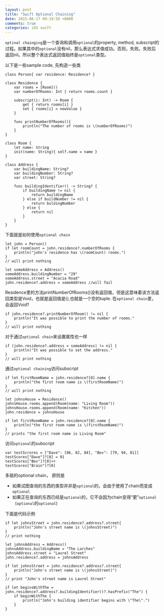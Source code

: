 ```yaml
---
layout: post
title: "Swift Optional Chaining"
date: 2015-06-17 09:19:59 +0800
comments: true
categories: iOS swift
---
```


`optinal chainging`是一个查询和调用`optional`的property, method, subscript的过程。如果其中的`optional`没有nil，那么表达式求值成功。否则，失败。失败后返回nil。所以整个表达式返回值始终是`optional`类型。

<!--more-->

以下是一些sample code, 先构造一些类

	class Person{ var residence: Residence? }

	class Residence {
		var rooms = [Room]()
		var numberOfRooms: Int { return rooms.count }

		subscript(i: Int) -> Room {
			get { return rooms[i] }
			set { rooms[i] = newValue }
		}
		
		func printNumberOfRooms(){
			println("The number of rooms is \(numberOfRooms)")
		}
	}

	class Room {
		let name: String
		init(name: String){ self.name = name }
	}

	class Address {
		var buildingName: String?
		var buildingNumber: String?
		var street: String?
		
		func buildingIdentifier() -> String? {
			if buildingName != nil {
				return buildingName
			} else if buildNumber != nil {
				return buldingNumber
			} else {
				return nil
			}
		}
	}

下面就是如何使用`optional chain`

	let john = Person()
	if let roomCount = john.residence?.numberOfRooms {
		println("john's residence has \(roomCount) rooms.")
	}
	// will print nothing

	let someAddress = Address()
	someAddress.buildingNumber = "29"
	someAddress.street = "Acacia Road"
	john.residence?.address = someAddress //will fail

Residence里的方法printNumberOfRooms()没有返回值，但是这意味着该方法返回类型是Void，也就是返回值是(),也就是一个空的tuple. 在`optional chain`里，会返回Void?

	if john.residence?.printNumberOfRoom() != nil {
		println("It was possible to print the number of rooms."
	} 
	// will print nothing

对于通过`optional chain`来设置属性也一样

	if (john.residence?.address = someAddress) != nil {
		println("It was possible to set the address."
	}
	// will print nothing

通过`optional chaining`访问subscript

	if let firstRoomName = john.residence?[0].name {
		println("the first room name is \(firstRoomName)")
	}
	// will print nothing

	let johnsHouse = Residence()
	johnsHouse.rooms.append(Room(name: "Living Room"))
	johnsHouse.rooms.append(Room(name: "Kitchen"))
	john.residence = johnsHouse

	if let firstRoomName = john.residence?[0].name {
		println("the first room name is \(firstRoomName)")
	}
	// prints "the first room name is Living Room"

访问`optional`的subscript

	var testScrores = ["Dave": [86, 82, 84], "Bev": [79, 94, 81]]
	testScores["Dave"]?[0] = 91
	testScores["Bev"]?[0]++
	testScores["Brain"]?[0]

多层的optional chain， 原则是
* 如果试图查询的东西的类型并非是`optional`的，会由于使用了chain而变成`optional`
* 如果正在查询的东西已经是`optional`的，它不会因为chain变得“更”`optional`（`optional`的`optional`)

下面是代码示例

	if let johnsStreet = john.residence?.address?.street{
		println("John's street name is \(johnsStreet)")
	}
	// print nothing

	let johnsAddress = Address()
	johnsAddress.buildingName = "The Larches"
	johnsAddress.street = "Laurel Street"
	john.residence?.address = johnsAddress

	if let johnsStreet = john.residence?.address?.street{
		println("John's street name is \(johnsStreet)")
	}
	// print "John's street name is Laurel Street"

	if let beginsWithThe = john.residence?.address?.buildingIdentifier()?.hasPrefix("The") {
		if beginWithThe {
			println("John's building identifier begins with \"The\".")
		}
	}
